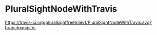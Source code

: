 # PluralSightNodeWithTravis
https://travis-ci.org/pluralsightfreetrialv1/PluralSightNodeWithTravis.svg?branch=master
